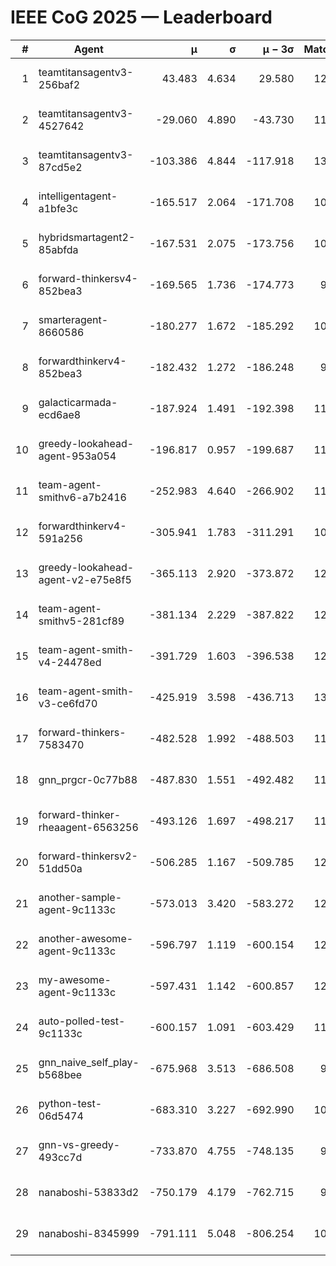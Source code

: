 # IEEE CoG 2025 — Leaderboard

| # | Agent | μ | σ | μ − 3σ | Matches | Updated |
|---:|---|---:|---:|---:|---:|---|
| 1 | teamtitansagentv3-256baf2 | 43.483 | 4.634 | 29.580 | 12360 | 2025-08-21 16:12 |
| 2 | teamtitansagentv3-4527642 | -29.060 | 4.890 | -43.730 | 11754 | 2025-08-21 16:12 |
| 3 | teamtitansagentv3-87cd5e2 | -103.386 | 4.844 | -117.918 | 13126 | 2025-08-21 16:12 |
| 4 | intelligentagent-a1bfe3c | -165.517 | 2.064 | -171.708 | 10249 | 2025-08-21 16:12 |
| 5 | hybridsmartagent2-85abfda | -167.531 | 2.075 | -173.756 | 10917 | 2025-08-21 16:12 |
| 6 | forward-thinkersv4-852bea3 | -169.565 | 1.736 | -174.773 | 9711 | 2025-08-21 16:12 |
| 7 | smarteragent-8660586 | -180.277 | 1.672 | -185.292 | 10647 | 2025-08-21 16:12 |
| 8 | forwardthinkerv4-852bea3 | -182.432 | 1.272 | -186.248 | 9788 | 2025-08-21 16:12 |
| 9 | galacticarmada-ecd6ae8 | -187.924 | 1.491 | -192.398 | 11840 | 2025-08-21 16:12 |
| 10 | greedy-lookahead-agent-953a054 | -196.817 | 0.957 | -199.687 | 11738 | 2025-08-21 16:12 |
| 11 | team-agent-smithv6-a7b2416 | -252.983 | 4.640 | -266.902 | 11900 | 2025-08-21 16:12 |
| 12 | forwardthinkerv4-591a256 | -305.941 | 1.783 | -311.291 | 10378 | 2025-08-21 16:12 |
| 13 | greedy-lookahead-agent-v2-e75e8f5 | -365.113 | 2.920 | -373.872 | 12238 | 2025-08-21 16:12 |
| 14 | team-agent-smithv5-281cf89 | -381.134 | 2.229 | -387.822 | 12620 | 2025-08-21 16:12 |
| 15 | team-agent-smith-v4-24478ed | -391.729 | 1.603 | -396.538 | 12802 | 2025-08-21 16:12 |
| 16 | team-agent-smith-v3-ce6fd70 | -425.919 | 3.598 | -436.713 | 13242 | 2025-08-21 16:12 |
| 17 | forward-thinkers-7583470 | -482.528 | 1.992 | -488.503 | 11500 | 2025-08-21 16:12 |
| 18 | gnn_prgcr-0c77b88 | -487.830 | 1.551 | -492.482 | 11270 | 2025-08-21 16:12 |
| 19 | forward-thinker-rheaagent-6563256 | -493.126 | 1.697 | -498.217 | 11708 | 2025-08-21 16:12 |
| 20 | forward-thinkersv2-51dd50a | -506.285 | 1.167 | -509.785 | 12168 | 2025-08-21 16:12 |
| 21 | another-sample-agent-9c1133c | -573.013 | 3.420 | -583.272 | 12300 | 2025-08-21 16:12 |
| 22 | another-awesome-agent-9c1133c | -596.797 | 1.119 | -600.154 | 12820 | 2025-08-21 16:12 |
| 23 | my-awesome-agent-9c1133c | -597.431 | 1.142 | -600.857 | 12280 | 2025-08-21 16:12 |
| 24 | auto-polled-test-9c1133c | -600.157 | 1.091 | -603.429 | 11820 | 2025-08-21 16:12 |
| 25 | gnn_naive_self_play-b568bee | -675.968 | 3.513 | -686.508 | 9920 | 2025-08-21 16:12 |
| 26 | python-test-06d5474 | -683.310 | 3.227 | -692.990 | 10220 | 2025-08-21 16:12 |
| 27 | gnn-vs-greedy-493cc7d | -733.870 | 4.755 | -748.135 | 9820 | 2025-08-21 16:12 |
| 28 | nanaboshi-53833d2 | -750.179 | 4.179 | -762.715 | 9600 | 2025-08-21 16:12 |
| 29 | nanaboshi-8345999 | -791.111 | 5.048 | -806.254 | 10070 | 2025-08-21 16:12 |
